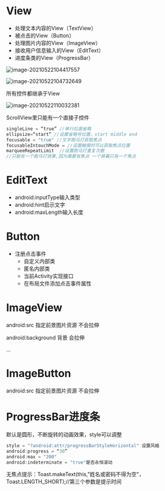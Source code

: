 # View

+ 处理文本内容的View（TextView）
+ 被点击的View（Button）
+ 处理图片内容的View（ImageView）
+ 接收用户信息输入的View（EditText）
+ 进度条类的View（ProgressBar）

![image-20210522104417557](C:\Users\15200\AppData\Roaming\Typora\typora-user-images\image-20210522104417557.png)

![image-20210522104732649](C:\Users\15200\AppData\Roaming\Typora\typora-user-images\image-20210522104732649.png)

所有控件都继承于View

![image-20210522110032381](C:\Users\15200\AppData\Roaming\Typora\typora-user-images\image-20210522110032381.png)

ScrollView里只能有一个直接子控件

```java
singleLine = “true” //单行后面省略
ellipsize=“start” //设置省略号位置，start middle end
focusable = "true" //文字跑马灯获取焦点
focusableIntouchMode = //设置触摸时可以获取焦点位置
marqueeRepeatLimit  //设置跑马灯重复次数
//只能有一个跑马灯效果,因为需要有焦点 一个屏幕只有一个焦点
```

# EditText

+ android:inputType输入类型
+ android:hint启示文字
+ android:maxLength输入长度

# Button

+ 注册点击事件
  + 自定义内部类
  + 匿名内部类
  + 当前Activity实现接口
  + 在布局文件添加点击事件属性

# ImageView

android:src 指定前景图片资源 不会拉伸

android:background 背景 会拉伸

...

#  ImageButton

android:src 指定前景图片资源 不会拉伸

# ProgressBar进度条

默认是圆形，不断旋转的动画效果，style可以调整

```java
style = "?android:attr/progressBarStyleHorizontal" 设置风格
android:progress = “30”
android:max = "200"
android:indeterminate = "true"是否永恒滚动
```

无焦点提示：Toast.makeText(this,"姓名或密码不得为空"，Toast.LENGTH_SHORT);//第三个参数是提示时间